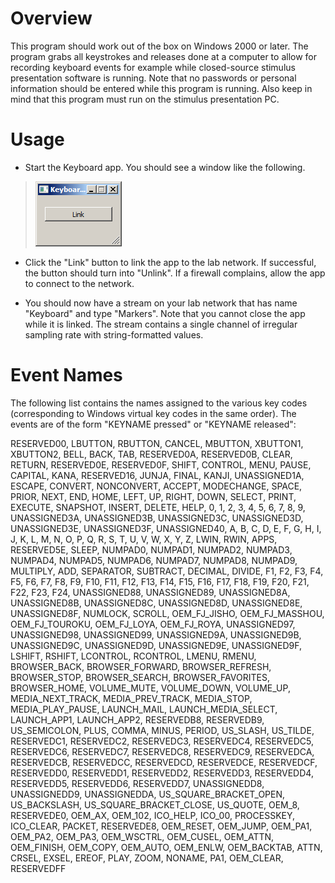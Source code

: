 # Overview

This program should work out of the box on Windows 2000 or later. The program grabs all keystrokes and releases done at a computer to allow for recording keyboard events for example while closed-source stimulus presentation software is running. Note that no passwords or personal information should be entered while this program is running. Also keep in mind that this program must run on the stimulus presentation PC.

# Usage

  * Start the Keyboard app. You should see a window like the following.
>![keyboard.png](keyboard.png)

  * Click the "Link" button to link the app to the lab network. If successful, the button should turn into "Unlink". If a firewall complains, allow the app to connect to the network.

  * You should now have a stream on your lab network that has name "Keyboard" and type "Markers". Note that you cannot close the app while it is linked. The stream contains a single channel of irregular sampling rate with string-formatted values.


# Event Names
The following list contains the names assigned to the various key codes (corresponding to Windows virtual key codes in the same order). The events are of the form "KEYNAME pressed" or "KEYNAME released":

RESERVED00, LBUTTON, RBUTTON, CANCEL, MBUTTON, XBUTTON1, XBUTTON2, BELL, BACK, TAB, RESERVED0A, RESERVED0B, CLEAR, RETURN, RESERVED0E, RESERVED0F, SHIFT, CONTROL, MENU, PAUSE, CAPITAL, KANA, RESERVED16, JUNJA, FINAL, KANJI, UNASSIGNED1A, ESCAPE, CONVERT, NONCONVERT, ACCEPT, MODECHANGE, SPACE, PRIOR, NEXT, END, HOME, LEFT, UP, RIGHT, DOWN, SELECT, PRINT, EXECUTE, SNAPSHOT, INSERT, DELETE, HELP, 0, 1, 2, 3, 4, 5, 6, 7, 8, 9, UNASSIGNED3A, UNASSIGNED3B, UNASSIGNED3C, UNASSIGNED3D, UNASSIGNED3E, UNASSIGNED3F, UNASSIGNED40, A, B, C, D, E, F, G, H, I, J, K, L, M, N, O, P, Q, R, S, T, U, V, W, X, Y, Z, LWIN, RWIN, APPS, RESERVED5E, SLEEP, NUMPAD0, NUMPAD1, NUMPAD2, NUMPAD3, NUMPAD4, NUMPAD5, NUMPAD6, NUMPAD7, NUMPAD8, NUMPAD9, MULTIPLY, ADD, SEPARATOR, SUBTRACT, DECIMAL, DIVIDE, F1, F2, F3, F4, F5, F6, F7, F8, F9, F10, F11, F12, F13, F14, F15, F16, F17, F18, F19, F20, F21, F22, F23, F24, UNASSIGNED88, UNASSIGNED89, UNASSIGNED8A, UNASSIGNED8B, UNASSIGNED8C, UNASSIGNED8D, UNASSIGNED8E, UNASSIGNED8F, NUMLOCK, SCROLL, OEM\_FJ\_JISHO, OEM\_FJ\_MASSHOU, OEM\_FJ\_TOUROKU, OEM\_FJ\_LOYA, OEM\_FJ\_ROYA, UNASSIGNED97, UNASSIGNED98, UNASSIGNED99, UNASSIGNED9A, UNASSIGNED9B, UNASSIGNED9C, UNASSIGNED9D, UNASSIGNED9E, UNASSIGNED9F, LSHIFT, RSHIFT, LCONTROL, RCONTROL, LMENU, RMENU, BROWSER\_BACK, BROWSER\_FORWARD, BROWSER\_REFRESH, BROWSER\_STOP, BROWSER\_SEARCH, BROWSER\_FAVORITES, BROWSER\_HOME, VOLUME\_MUTE, VOLUME\_DOWN, VOLUME\_UP, MEDIA\_NEXT\_TRACK, MEDIA\_PREV\_TRACK, MEDIA\_STOP, MEDIA\_PLAY\_PAUSE, LAUNCH\_MAIL, LAUNCH\_MEDIA\_SELECT, LAUNCH\_APP1, LAUNCH\_APP2, RESERVEDB8, RESERVEDB9, US\_SEMICOLON, PLUS, COMMA, MINUS, PERIOD, US\_SLASH, US\_TILDE, RESERVEDC1, RESERVEDC2, RESERVEDC3, RESERVEDC4, RESERVEDC5, RESERVEDC6, RESERVEDC7, RESERVEDC8, RESERVEDC9, RESERVEDCA, RESERVEDCB, RESERVEDCC, RESERVEDCD, RESERVEDCE, RESERVEDCF, RESERVEDD0, RESERVEDD1, RESERVEDD2, RESERVEDD3, RESERVEDD4, RESERVEDD5, RESERVEDD6, RESERVEDD7, UNASSIGNEDD8, UNASSIGNEDD9, UNASSIGNEDDA, US\_SQUARE\_BRACKET\_OPEN, US\_BACKSLASH, US\_SQUARE\_BRACKET\_CLOSE, US\_QUOTE, OEM\_8, RESERVEDE0, OEM\_AX, OEM\_102, ICO\_HELP, ICO\_00, PROCESSKEY, ICO\_CLEAR, PACKET, RESERVEDE8, OEM\_RESET, OEM\_JUMP, OEM\_PA1, OEM\_PA2, OEM\_PA3, OEM\_WSCTRL, OEM\_CUSEL, OEM\_ATTN, OEM\_FINISH, OEM\_COPY, OEM\_AUTO, OEM\_ENLW, OEM\_BACKTAB, ATTN, CRSEL, EXSEL, EREOF, PLAY, ZOOM, NONAME, PA1, OEM\_CLEAR, RESERVEDFF
